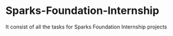 # Sparks-Foundation-Internship
It consist of all the tasks for Sparks Foundation Internship projects
